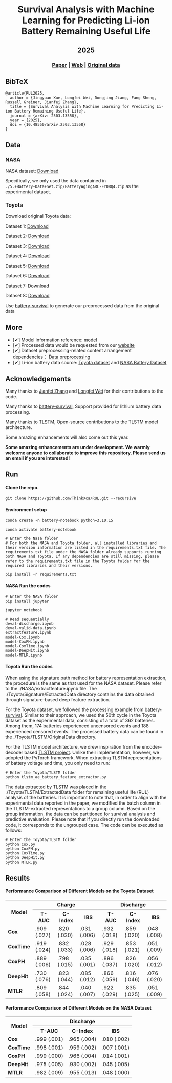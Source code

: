 <div align="center">

  <h1 align="center">Survival Analysis with Machine Learning for Predicting Li-ion Battery Remaining Useful Life</h1>
  <h2 align="center">2025</h2>

### [Paper](https://doi.org/10.48550/arXiv.2503.13558) | [Web](https://thinkx.ca/research/rul) | [Original data](https://data.matr.io/1/)
</div>

## BibTeX
```
@article{RUL2025,
  author = {Jingyuan Xue, Longfei Wei, Dongjing Jiang, Fang Sheng, Russell Greiner, Jianfei Zhang},
  title = {Survival Analysis with Machine Learning for Predicting Li-ion Battery Remaining Useful Life},
  journal = {arXiv: 2503.13558},
  year = {2025},
  doi = {10.48550/arXiv.2503.13558}
}
```

## Data
<p align="justify">

### NASA

<p>NASA dataset: <a href="https://phm-datasets.s3.amazonaws.com/NASA/5.+Battery+Data+Set.zip">Download</a></p> 

<p>Specifically, we only used the data contained in <code>./5.+Battery+Data+Set.zip/BatteryAgingARC-FY08Q4.zip</code> as the experimental dataset.</p>

### Toyota

<p>Download original Toyota data:</p>

Dataset 1: <a href="https://data.matr.io/1/api/v1/file/5c86c0b5fa2ede00015ddf66/download">Download</a>

Dataset 2: <a href="https://data.matr.io/1/api/v1/file/5c86bf13fa2ede00015ddd82/download">Download</a>

Dataset 3: <a href="https://data.matr.io/1/api/v1/file/5c86bd64fa2ede00015ddbb2/download">Download</a>

Dataset 4: <a href="https://data.matr.io/1/api/v1/file/5dcef689110002c7215b2e63/download">Download</a>

Dataset 5: <a href="https://data.matr.io/1/api/v1/file/5dceef1e110002c7215b28d6/download">Download</a>

Dataset 6: <a href="https://data.matr.io/1/api/v1/file/5dcef6fb110002c7215b304a/download">Download</a>

Dataset 7: <a href="https://data.matr.io/1/api/v1/file/5dceefa6110002c7215b2aa9/download">Download</a>

Dataset 8: <a href="https://data.matr.io/1/api/v1/file/5dcef152110002c7215b2c90/download">Download</a>


<p>Use <a href="https://github.com/Rasheed19/battery-survival">battery-survival</a> to generate our preprocessed data from the original data</p>

## More
- [✔] Model information reference: <a href="https://github.com/georgehc/survival-intro">model</a>
- [✔] Processed data would be requested from our <a href="https://thinkx.ca">website</a>
- [✔] Dataset preprocessing-related content arrangement dependencies： <a href="https://www.sciencedirect.com/science/article/pii/S2666546824001319">Data preprocessing</a>
- [✔] Li-ion battery data source: <a href="https://data.matr.io/1/.">Toyota dataset</a> and 
<a href="https://phm-datasets.s3.amazonaws.com/NASA/5.+Battery+Data+Set.zip">NASA Battery Dataset</a>

## Acknowledgements

<p>Many thanks to <a href="https://github.com/jianfeizhang">Jianfei Zhang</a> and <a href="https://github.com/wei872">Longfei Wei</a> for their contributions to the code.</p>

<p>Many thanks to <a href="https://github.com/Rasheed19/battery-survival">battery-survival</a>, Support provided for lithium battery data processing.</p>

<p>Many thanks to <a href="https://github.com/illidanlab/T-LSTM">TLSTM</a>, Open-source contributions to the TLSTM model architecture.</p>

<p>Some amazing enhancements will also come out this year.</p>

</div>

<strong>Some amazing enhancements are under development. We warmly welcome anyone to collaborate to improve this repository. Please send us an email if you are interested!</strong>


## Run

#### Clone the repo.
```
git clone https://github.com/ThinkXca/RUL.git --recursive
```

#### Environment setup 
```
conda create -n battery-notebook python=3.10.15

conda activate battery-notebook

# Enter the Nasa folder
# For both the NASA and Toyota folder, all installed libraries and their version information are listed in the requirements.txt file. The requirements.txt file under the NASA folder already supports running both NASA and Toyota. If any dependencies are still missing, please refer to the requirements.txt file in the Toyota folder for the required libraries and their versions.

pip install -r requirements.txt
```



#### NASA Run the codes
```
# Enter the NASA folder
pip install jupyter

jupyter notebook

# Read sequentially
deval-discharge.ipynb
deval-valid-data.ipynb
extractfeature.ipynb
model-Cox.ipynb
model-CoxPH.ipynb
model-CoxTime.ipynb
model-DeepHit.ipynb
model-MTLR.ipynb
```


#### Toyota Run the codes
<p> When using the signature path method for battery representation extraction, the procedure is the same as that used for the NASA dataset. Please refer to the ./NASA/extractfeature.ipynb file. The ./Toyota/Signature/ExtractedData directory contains the data obtained through signature-based deep feature extraction.</p>


<p>For the Toyota dataset, we followed the processing example from <a href="https://github.com/Rasheed19/battery-survival">battery-survival</a>. Similar to their approach, we used the 50th cycle in the Toyota dataset as the experimental data, consisting of a total of 362 batteries. Among them, 174 batteries experienced uncensored events and 188 experienced censored events. The processed battery data can be found in the ./Toyota/TLSTM/OriginalData directory.

For the TLSTM model architecture, we drew inspiration from the encoder–decoder based <a href="https://github.com/illidanlab/T-LSTM">TLSTM project</a>. Unlike their implementation, however, we adopted the PyTorch framework. When extracting TLSTM representations of battery voltage and time, you only need to run:</p>

```
# Enter the Toyota/TLSTM folder
python tlstm_ae_battery_feature_extractor.py
```

<p>The data extracted by TLSTM was placed in the ./Toyota/TLSTM/ExtractedData folder for remaining useful life (RUL) analysis of the batteries. It is important to note that, in order to align with the experimental data reported in the paper, we modified the batch column in the TLSTM-extracted representations to a group column. Based on the group information, the data can be partitioned for survival analysis and predictive evaluation. Please note that if you directly run the downloaded code, it corresponds to the ungrouped case. The code can be executed as follows:</p>

```
# Enter the Toyota/TLSTM folder
python Cox.py
python CoxPH.py
python CoxTime.py
python DeepHit.py
python MTLR.py
```



## Results
#### Performance Comparison of Different Models on the Toyota Dataset

<table>
  <tr>
    <th rowspan="2">Model</th>
    <th colspan="3">Charge</th>
    <th colspan="3">Discharge</th>
  </tr>
  <tr>
    <th>T-AUC</th>
    <th>C-Index</th>
    <th>IBS</th>
    <th>T-AUC</th>
    <th>C-Index</th>
    <th>IBS</th>
  </tr>
  <tr>
    <td><b>Cox</b></td>
    <td>.909 (.027)</td>
    <td>.820 (.030)</td>
    <td>.031 (.006)</td>
    <td>.932 (.018)</td>
    <td>.859 (.020)</td>
    <td>.048 (.008)</td>
  </tr>
  <tr>
    <td><b>CoxTime</b></td>
    <td>.919 (.024)</td>
    <td>.832 (.033)</td>
    <td>.028 (.006)</td>
    <td>.929 (.018)</td>
    <td>.853 (.021)</td>
    <td>.051 (.009)</td>
  </tr>
  <tr>
    <td><b>CoxPH</b></td>
    <td>.889 (.006)</td>
    <td>.798 (.015)</td>
    <td>.035 (.001)</td>
    <td>.896 (.037)</td>
    <td>.826 (.020)</td>
    <td>.056 (.012)</td>
  </tr>
  <tr>
    <td><b>DeepHit</b></td>
    <td>.730 (.076)</td>
    <td>.823 (.044)</td>
    <td>.085 (.012)</td>
    <td>.866 (.059)</td>
    <td>.816 (.046)</td>
    <td>.076 (.020)</td>
  </tr>
  <tr>
    <td><b>MTLR</b></td>
    <td>.809 (.058)</td>
    <td>.844 (.024)</td>
    <td>.040 (.007)</td>
    <td>.922 (.029)</td>
    <td>.835 (.025)</td>
    <td>.051 (.009)</td>
  </tr>
</table>

#### Performance Comparison of Different Models on the NASA Dataset
<table>
  <tr>
    <th rowspan="2">Model</th>
    <th colspan="3">Discharge</th>
  </tr>
  <tr>
    <th>T-AUC</th>
    <th>C-Index</th>
    <th>IBS</th>
  </tr>
  <tr>
    <td><b>Cox</b></td>
    <td>.999 (.001)</td>
    <td>.965 (.004)</td>
    <td>.010 (.002)</td>
  </tr>
  <tr>
    <td><b>CoxTime</b></td>
    <td>.998 (.001)</td>
    <td>.959 (.002)</td>
    <td>.007 (.001)</td>
  </tr>
  <tr>
    <td><b>CoxPH</b></td>
    <td>.999 (.000)</td>
    <td>.966 (.004)</td>
    <td>.014 (.001)</td>
  </tr>
  <tr>
    <td><b>DeepHit</b></td>
    <td>.975 (.005)</td>
    <td>.930 (.002)</td>
    <td>.045 (.005)</td>
  </tr>
  <tr>
    <td><b>MTLR</b></td>
    <td>.982 (.009)</td>
    <td>.955 (.013)</td>
    <td>.048 (.000)</td>
  </tr>
</table>
